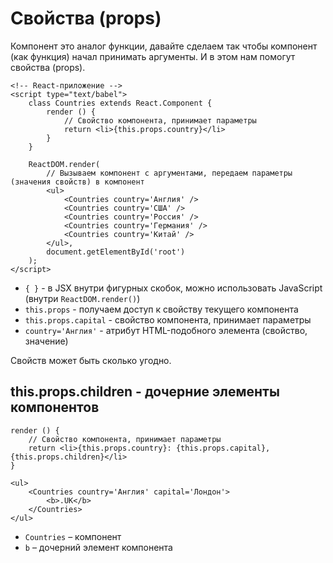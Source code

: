 # Свойства (props)
Компонент это аналог функции, давайте сделаем так чтобы компонент (как функция) начал принимать аргументы. И в этом нам помогут свойства (props).

    <!-- React-приложение -->
    <script type="text/babel">
        class Countries extends React.Component {
            render () {
                // Свойство компонента, принимает параметры
                return <li>{this.props.country}</li>
            }
        }

        ReactDOM.render(
            // Вызываем компонент с аргументами, передаем параметры (значения свойств) в компонент
            <ul>
                <Countries country='Англия' />
                <Countries country='США' />
                <Countries country='Россия' />
                <Countries country='Германия' />
                <Countries country='Китай' />
            </ul>,
            document.getElementById('root')
        );
    </script>

* `{ }` - в JSX внутри фигурных скобок, можно использовать JavaScript (внутри `ReactDOM.render()`)
* `this.props` - получаем доступ к свойству текущего компонента
* `this.props.capital` - свойство компонента, принимает параметры
* `country='Англия'` - атрибут HTML-подобного элемента (свойство, значение)

Свойств может быть сколько угодно.

## this.props.children - дочерние элементы компонентов
    render () {
        // Свойство компонента, принимает параметры
        return <li>{this.props.country}: {this.props.capital}, {this.props.children}</li>
    }
    
    <ul>
        <Countries country='Англия' capital='Лондон'>
            <b>.UK</b>
        </Countries>
    </ul>

* `Countries` &ndash; компонент
* `b` &ndash; дочерний элемент компонента
